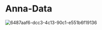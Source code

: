 # Anna-Data
![6487aaf6-dcc3-4c13-90c1-e551b6f19136](https://github.com/nisha-laur/Anna-Data/assets/104618576/ad11c50c-1d4a-4660-a86f-0a9ece36fb24)
